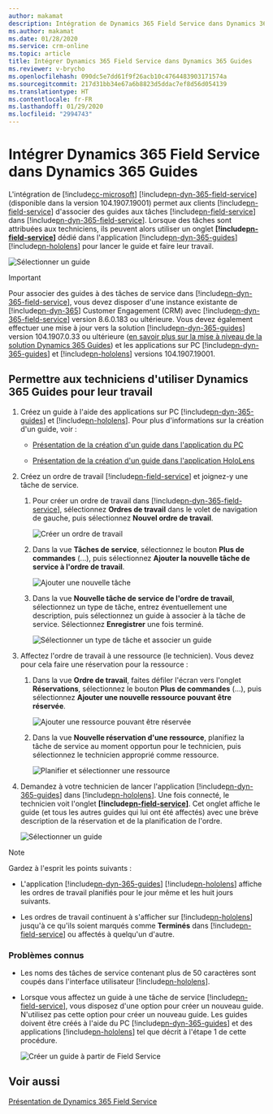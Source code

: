 ```yaml
---
author: makamat
description: Intégration de Dynamics 365 Field Service dans Dynamics 365 Guides pour que les techniciens sur le terrain puissent suivre un guide lorsqu'ils exécutent un ordre de travail
ms.author: makamat
ms.date: 01/28/2020
ms.service: crm-online
ms.topic: article
title: Intégrer Dynamics 365 Field Service dans Dynamics 365 Guides
ms.reviewer: v-brycho
ms.openlocfilehash: 090dc5e7dd61f9f26acb10c4764483903171574a
ms.sourcegitcommit: 217d31bb34e67a6b8823d5ddac7ef8d56d054139
ms.translationtype: HT
ms.contentlocale: fr-FR
ms.lasthandoff: 01/29/2020
ms.locfileid: "2994743"
---
```

# <a name="integrate-dynamics-365-field-service-with-dynamics-365-guides"></a>Intégrer Dynamics 365 Field Service dans Dynamics 365 Guides

L'intégration de [!include[cc-microsoft](../includes/cc-microsoft.md)] [!include[pn-dyn-365-field-service](../includes/pn-dyn-365-field-service.md)] (disponible dans la version 104.1907.19001) permet aux clients [!include[pn-field-service](../includes/pn-field-service.md)] d'associer des guides aux tâches [!include[pn-field-service](../includes/pn-field-service.md)] dans [!include[pn-dyn-365-field-service](../includes/pn-dyn-365-field-service.md)]. Lorsque des tâches sont attribuées aux techniciens, ils peuvent alors utiliser un onglet **[!include[pn-field-service](../includes/pn-field-service.md)]** dédié dans l'application [!include[pn-dyn-365-guides](../includes/pn-dyn-365-guides.md)] [!include[pn-hololens](../includes/pn-hololens.md)] pour lancer le guide et faire leur travail.

![Sélectionner un guide](media/select-guide.PNG "Sélectionner un guide")   

> [!IMPORTANT]
> Pour associer des guides à des tâches de service dans [!include[pn-dyn-365-field-service](../includes/pn-dyn-365-field-service.md)], vous devez disposer d'une instance existante de [!include[pn-dyn-365](../includes/pn-dyn-365.md)] Customer Engagement (CRM) avec [!include[pn-dyn-365-field-service](../includes/pn-dyn-365-field-service.md)] version 8.6.0.183 ou ultérieure. Vous devez également effectuer une mise à jour vers la solution [!include[pn-dyn-365-guides](../includes/pn-dyn-365-guides.md)] version 104.1907.0.33 ou ultérieure ([en savoir plus sur la mise à niveau de la solution Dynamics 365 Guides](upgrade.md)) et les applications sur PC [!include[pn-dyn-365-guides](../includes/pn-dyn-365-guides.md)] et [!include[pn-hololens](../includes/pn-hololens.md)] versions 104.1907.19001.

## <a name="enable-your-technicians-to-use-dynamics-365-guides-for-work-orders"></a>Permettre aux techniciens d'utiliser Dynamics 365 Guides pour leur travail

1. Créez un guide à l'aide des applications sur PC [!include[pn-dyn-365-guides](../includes/pn-dyn-365-guides.md)] et [!include[pn-hololens](../includes/pn-hololens.md)]. Pour plus d'informations sur la création d'un guide, voir :
  
   - [Présentation de la création d'un guide dans l'application du PC](pc-app-overview.md)
   
   - [Présentation de la création d'un guide dans l'application HoloLens](hololens-app-overview.md)
   
2. Créez un ordre de travail [!include[pn-field-service](../includes/pn-field-service.md)] et joignez-y une tâche de service. 

   1. Pour créer un ordre de travail dans [!include[pn-dyn-365-field-service](../includes/pn-dyn-365-field-service.md)], sélectionnez **Ordres de travail** dans le volet de navigation de gauche, puis sélectionnez **Nouvel ordre de travail**.
   
      ![Créer un ordre de travail](media/create-work-order.PNG "Créer un ordre de travail")  
      
   2. Dans la vue **Tâches de service**, sélectionnez le bouton **Plus de commandes** (...), puis sélectionnez **Ajouter la nouvelle tâche de service à l'ordre de travail**.
   
      ![Ajouter une nouvelle tâche](media/add-new-task.PNG "Ajouter une nouvelle tâche")   
      
   3. Dans la vue **Nouvelle tâche de service de l'ordre de travail**, sélectionnez un type de tâche, entrez éventuellement une description, puis sélectionnez un guide à associer à la tâche de service. Sélectionnez **Enregistrer** une fois terminé.
   
      ![Sélectionner un type de tâche et associer un guide](media/new-work-order-options.PNG "Sélectionner un type de tâche et associer un guide")   
      
3. Affectez l'ordre de travail à une ressource (le technicien). Vous devez pour cela faire une réservation pour la ressource :

   1. Dans la vue **Ordre de travail**, faites défiler l'écran vers l'onglet **Réservations**, sélectionnez le bouton **Plus de commandes** (...), puis sélectionnez **Ajouter une nouvelle ressource pouvant être réservée**.
   
      ![Ajouter une ressource pouvant être réservée](media/add-bookable-resource.PNG "Ajouter une ressource pouvant être réservée")   
      
   2. Dans la vue **Nouvelle réservation d'une ressource**, planifiez la tâche de service au moment opportun pour le technicien, puis sélectionnez le technicien approprié comme ressource.
   
      ![Planifier et sélectionner une ressource](media/schedule-select-resource.PNG "Planifier et sélectionner une ressource")   
      
4. Demandez à votre technicien de lancer l'application [!include[pn-dyn-365-guides](../includes/pn-dyn-365-guides.md)] dans [!include[pn-hololens](../includes/pn-hololens.md)]. Une fois connecté, le technicien voit l'onglet **[!include[pn-field-service](../includes/pn-field-service.md)]**. Cet onglet affiche le guide (et tous les autres guides qui lui ont été affectés) avec une brève description de la réservation et de la planification de l'ordre.

    ![Sélectionner un guide](media/select-guide-3.PNG "Sélectionner un guide")   
    

> [!NOTE]
> Gardez à l'esprit les points suivants :
>
> - L'application [!include[pn-dyn-365-guides](../includes/pn-dyn-365-guides.md)] [!include[pn-hololens](../includes/pn-hololens.md)] affiche les ordres de travail planifiés pour le jour même et les huit jours suivants.
>
> - Les ordres de travail continuent à s'afficher sur [!include[pn-hololens](../includes/pn-hololens.md)] jusqu'à ce qu'ils soient marqués comme **Terminés** dans [!include[pn-field-service](../includes/pn-field-service.md)] ou affectés à quelqu'un d'autre.

### <a name="known-issues"></a>Problèmes connus

- Les noms des tâches de service contenant plus de 50 caractères sont coupés dans l'interface utilisateur [!include[pn-hololens](../includes/pn-hololens.md)].

- Lorsque vous affectez un guide à une tâche de service [!include[pn-field-service](../includes/pn-field-service.md)], vous disposez d'une option pour créer un nouveau guide. N'utilisez pas cette option pour créer un nouveau guide. Les guides doivent être créés à l'aide du PC [!include[pn-dyn-365-guides](../includes/pn-dyn-365-guides.md)] et des applications [!include[pn-hololens](../includes/pn-hololens.md)] tel que décrit à l'étape 1 de cette procédure.
   
   ![Créer un guide à partir de Field Service](media/create-new-guide-from-field-service.PNG "Créer un guide à partir de Field Service")   

## <a name="see-also"></a>Voir aussi

[Présentation de Dynamics 365 Field Service](https://docs.microsoft.com/dynamics365/customer-engagement/field-service/overview)
      
      
   
